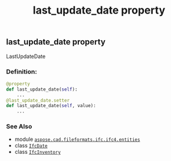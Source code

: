﻿---
title: last_update_date property
second_title: Aspose.CAD for Python via .NET API References
description: 
type: docs
weight: 80
url: /aspose.cad.fileformats.ifc.ifc4.entities/ifcinventory/last_update_date/
is_root: false
---

## last_update_date property


LastUpdateDate
### Definition:
```python
@property
def last_update_date(self):
    ...
@last_update_date.setter
def last_update_date(self, value):
    ...
```

### See Also
* module [`aspose.cad.fileformats.ifc.ifc4.entities`](../../)
* class [`IfcDate`](/cad/python-net/aspose.cad.fileformats.ifc.ifc4.types/ifcdate)
* class [`IfcInventory`](/cad/python-net/aspose.cad.fileformats.ifc.ifc4.entities/ifcinventory)

